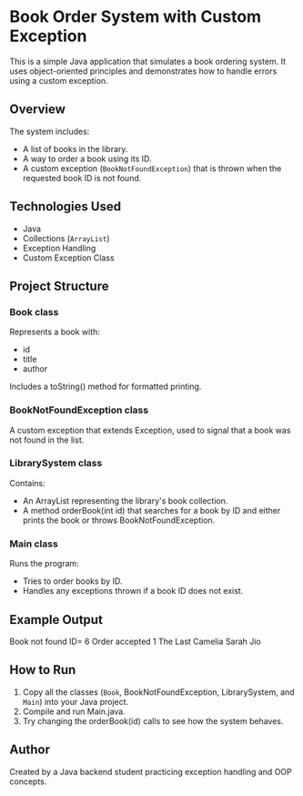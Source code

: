 # Book Order System with Custom Exception

This is a simple Java application that simulates a book ordering system. It uses object-oriented principles and demonstrates how to handle errors using a custom exception.

## Overview

The system includes:
- A list of books in the library.
- A way to order a book using its ID.
- A custom exception (`BookNotFoundException`) that is thrown when the requested book ID is not found.

## Technologies Used

- Java
- Collections (`ArrayList`)
- Exception Handling
- Custom Exception Class

## Project Structure

### Book class
Represents a book with:
- id
- title
- author

Includes a toString() method for formatted printing.

### BookNotFoundException class
A custom exception that extends Exception, used to signal that a book was not found in the list.

### LibrarySystem class
Contains:
- An ArrayList<Book> representing the library's book collection.
- A method orderBook(int id) that searches for a book by ID and either prints the book or throws BookNotFoundException.

### Main class
Runs the program:
- Tries to order books by ID.
- Handles any exceptions thrown if a book ID does not exist.

## Example Output
Book not found ID= 6
Order accepted 1 The Last Camelia Sarah Jio

## How to Run

1. Copy all the classes (`Book`, BookNotFoundException, LibrarySystem, and `Main`) into your Java project.
2. Compile and run Main.java.
3. Try changing the orderBook(id) calls to see how the system behaves.

## Author

Created by a Java backend student practicing exception handling and OOP concepts.
